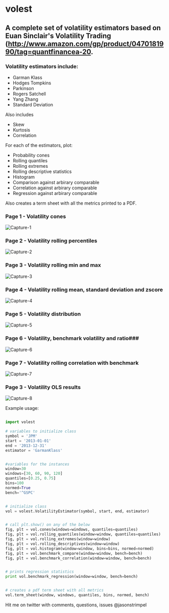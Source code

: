# volest #

## A complete set of volatility estimators based on Euan Sinclair's Volatility Trading (http://www.amazon.com/gp/product/0470181990/tag=quantfinancea-20. ##

### Volatility estimators include: ###

* Garman Klass
* Hodges Tompkins
* Parkinson
* Rogers Satchell
* Yang Zhang
* Standard Deviation

Also includes

* Skew
* Kurtosis
* Correlation

For each of the estimators, plot:

* Probability cones
* Rolling quantiles
* Rolling extremes
* Rolling descriptive statistics
* Histogram
* Comparison against arbirary comparable
* Correlation against arbirary comparable
* Regression against arbirary comparable

Also creates a term sheet with all the metrics printed to a PDF.

### Page 1 - Volatility cones ###
![Capture-1](docs/img/1.png)

### Page 2 - Volatility rolling percentiles ###
![Capture-2](docs/img/2.png)

### Page 3 - Volatility rolling min and max ###
![Capture-3](docs/img/3.png)

### Page 4 - Volatility rolling mean, standard deviation and zscore ###
![Capture-4](docs/img/4.png)

### Page 5 - Volatility distribution ###
![Capture-5](docs/img/5.png)

### Page 6 - Volatility, benchmark volatility and ratio###
![Capture-6](docs/img/6.png)

### Page 7 - Volatility rolling correlation with benchmark ###
![Capture-7](docs/img/7.png)

### Page 3 - Volatility OLS results ###
![Capture-8](docs/img/8.png)

Example usage:

```python

import volest

# variables to initialize class
symbol = 'JPM'
start = '2013-01-01'
end = '2013-12-31'
estimator = 'GarmanKlass'


#variables for the instances
window=30
windows=[30, 60, 90, 120]
quantiles=[0.25, 0.75]
bins=100
normed=True
bench='^GSPC'


# initialize class
vol = volest.VolatilityEstimator(symbol, start, end, estimator)


# call plt.show() on any of the below
fig, plt = vol.cones(windows=windows, quantiles=quantiles)
fig, plt = vol.rolling_quantiles(window=window, quantiles=quantiles)
fig, plt = vol.rolling_extremes(window=window)
fig, plt = vol.rolling_descriptives(window=window)
fig, plt = vol.histogram(window=window, bins=bins, normed=normed)
fig, plt = vol.benchmark_compare(window=window, bench=bench)
fig, plt = vol.benchmark_correlation(window=window, bench=bench)


# prints regression statistics
print vol.benchmark_regression(window=window, bench=bench)


# creates a pdf term sheet with all metrics
vol.term_sheet(window, windows, quantiles, bins, normed, bench)

```

Hit me on twitter with comments, questions, issues @jasonstrimpel
